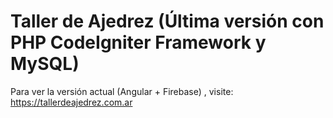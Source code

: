 # Taller de Ajedrez (Última versión con PHP CodeIgniter Framework y MySQL)
Para ver la versión actual (Angular + Firebase) , visite: https://tallerdeajedrez.com.ar

